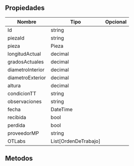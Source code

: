 ## Propiedades
|Nombre|Tipo|Opcional|
|---|---|---|
|Id|string||
|piezaId|string||
|pieza|Pieza||
|longitudActual|decimal||
|gradosActuales|decimal||
|diametroInterior|decimal||
|diametroExterior|decimal||
|altura|decimal||
|condicionTT|string||
|observaciones|string||
|fecha|DateTime||
|recibida|bool||
|perdida|bool||
|proveedorMP|string||
|OTLabs|List[OrdenDeTrabajo]||

## Metodos

